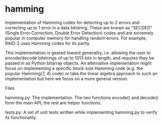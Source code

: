 # hamming
Implementation of Hamming codes for detecting up to 2 errors and correcting up to 1 error in a data bitstring. These are known as "SECDED" (Single Error Correction, Double Error Detection) codes and are extremely popular in computer memory for handling random errors. For example, RAID-2 uses Hamming codes for its parity.

This implementation is geared toward generality, i.e. allowing the user to encode/decode bitstrings of up to 1013 bits in length, and requires they be passed in as Python bitarray objects. An alternative implemenation might focus on implementing a specific block-size Hamming code (e.g. the popular Hamming(7, 4) code) or take the linear algebra approach to such an implementation but here we focus on a more general version.

Files

hamming.py: The implementation. The two functions encode() and decode() form the main API; the rest are helper functions.

tests.py:   A set of unit tests written while implementing hamming.py to verify its functionality.
